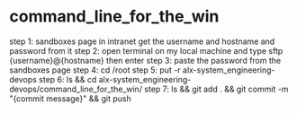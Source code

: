 # command_line_for_the_win

step 1: sandboxes page in intranet get the username and hostname and password from it
step 2: open terminal on my local machine and type sftp {username}@{hostname} then enter
step 3: paste the password from the sandboxes page
step 4: cd /root
step 5: put -r alx-system_engineering-devops
step 6: ls && cd alx-system_engineering-devops/command_line_for_the_win/
step 7: ls && git add . && git commit -m "{commit message}" && git push
